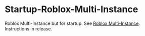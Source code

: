 # Startup-Roblox-Multi-Instance
Roblox Multi-Instance but for startup. See [Roblox Multi-Instance](https://github.com/MiningTcup/Roblox-Multi-Instance). Instructions in release.
